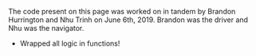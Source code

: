 The code present on this page was worked on in tandem by
Brandon Hurrington and Nhu Trinh on June 6th, 2019. Brandon was the driver and Nhu was the navigator.

- Wrapped all logic in functions!